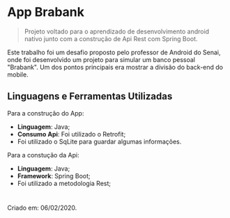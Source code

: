 # App Brabank

> Projeto voltado para o aprendizado de desenvolvimento android nativo junto com a construção de Api Rest com Spring Boot.

Este trabalho foi um desafio proposto pelo professor de Android do Senai, onde foi desenvolvido um projeto para simular um banco pessoal "Brabank". Um dos pontos principais era mostrar a divisão do back-end do mobile.

## Linguagens e Ferramentas Utilizadas

Para a construção do App:

* **Linguagem**: Java;
* **Consumo Api**: Foi utilizado o Retrofit;
* Foi utilizado o SqLite para guardar algumas informações.

Para a constução da Api:

* **Linguagem**: Java;
* **Framework**: Spring Boot;
* Foi utilizado a metodologia Rest;

#

Criado em: 06/02/2020.